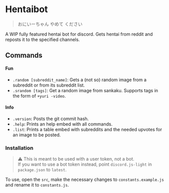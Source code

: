 # Hentaibot

> おにいーちゃん やめて ください

A WIP fully featured hentai bot for discord.
Gets hentai from reddit and reposts it to the specified channels.

## Commands

#### Fun

- `.random [subreddit_name]`: Gets a (not so) random image from a subreddit or from its subreddit list.
- `.srandom [tags]`: Get a random image from sankaku. Supports tags in the form of `+yuri -video`.

#### Info

- `.version`: Posts the git commit hash.
- `.help`: Prints an help embed with all commands.
- `.list`: Prints a table embed with subreddits and the needed upvotes for an image to be posted.

### Installation

> :warning: This is meant to be used with a user token, not a bot.  
> If you want to use a bot token instead, point `discord.js-light` in `package.json` to `latest`.

To use, open the `src`, make the necessary changes to `constants.example.js` and rename it to `constants.js`.
